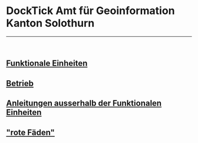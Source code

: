 # DockTick Amt für Geoinformation Kanton Solothurn

---

&nbsp;

## [Funktionale Einheiten](https://github.com/bjsvwcur/DockTick_Funktionale_Einheiten)
## [Betrieb](https://github.com/bjsvwcur/DockTick_Betrieb)
## [Anleitungen ausserhalb der Funktionalen Einheiten](https://github.com/bjsvwcur/DockTick_div_Anleitungen)
## ["rote Fäden"](https://github.com/bjsvwcur/DockTick_rote_Faeden)
